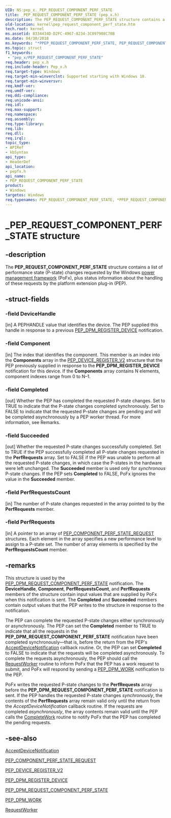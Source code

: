```yaml
---
UID: NS:pep_x._PEP_REQUEST_COMPONENT_PERF_STATE
title: _PEP_REQUEST_COMPONENT_PERF_STATE (pep_x.h)
description: The PEP_REQUEST_COMPONENT_PERF_STATE structure contains a list of performance state (P-state) changes requested by the Windows power management framework (PoFx), plus status information about the handling of these requests by the platform extension plug-in (PEP).
old-location: kernel\pep_request_component_perf_state.htm
tech.root: kernel
ms.assetid: 8334434D-D2FC-4967-8234-3C097908C70B
ms.date: 04/30/2018
ms.keywords: "*PPEP_REQUEST_COMPONENT_PERF_STATE, PEP_REQUEST_COMPONENT_PERF_STATE, PEP_REQUEST_COMPONENT_PERF_STATE structure [Kernel-Mode Driver Architecture], PPEP_REQUEST_COMPONENT_PERF_STATE, PPEP_REQUEST_COMPONENT_PERF_STATE structure pointer [Kernel-Mode Driver Architecture], _PEP_REQUEST_COMPONENT_PERF_STATE, kernel.pep_request_component_perf_state, pepfx/PEP_REQUEST_COMPONENT_PERF_STATE, pepfx/PPEP_REQUEST_COMPONENT_PERF_STATE"
ms.topic: struct
f1_keywords:
 - "pep_x/PEP_REQUEST_COMPONENT_PERF_STATE"
req.header: pep_x.h
req.include-header: Pep_x.h
req.target-type: Windows
req.target-min-winverclnt: Supported starting with Windows 10.
req.target-min-winversvr: 
req.kmdf-ver: 
req.umdf-ver: 
req.ddi-compliance: 
req.unicode-ansi: 
req.idl: 
req.max-support: 
req.namespace: 
req.assembly: 
req.type-library: 
req.lib: 
req.dll: 
req.irql: 
topic_type:
- APIRef
- kbSyntax
api_type:
- HeaderDef
api_location:
- pepfx.h
api_name:
- PEP_REQUEST_COMPONENT_PERF_STATE
product:
- Windows
targetos: Windows
req.typenames: PEP_REQUEST_COMPONENT_PERF_STATE, *PPEP_REQUEST_COMPONENT_PERF_STATE
---
```


# _PEP_REQUEST_COMPONENT_PERF_STATE structure


## -description


The <b>PEP_REQUEST_COMPONENT_PERF_STATE</b> structure contains a list of performance state (P-state) changes requested by the Windows <a href="https://docs.microsoft.com/windows-hardware/drivers/ddi/index">power management framework</a> (PoFx), plus status information about the handling of these requests by the platform extension plug-in (PEP).


## -struct-fields




### -field DeviceHandle

[in] A PEPHANDLE value that identifies the device. The PEP supplied this handle in response to a previous <a href="https://docs.microsoft.com/windows-hardware/drivers/ddi/pepfx/ns-pepfx-_pep_register_crashdump_device">PEP_DPM_REGISTER_DEVICE</a> notification.


### -field Component

[in] The index that identifies the component. This member is an index into the <b>Components</b> array in the <a href="https://docs.microsoft.com/windows-hardware/drivers/ddi/pepfx/ns-pepfx-_pep_device_register_v2">PEP_DEVICE_REGISTER_V2</a> structure that the PEP previously supplied in response to the <b>PEP_DPM_REGISTER_DEVICE</b> notification for this device. If the <b>Components</b> array contains N elements, component indexes range from 0 to N–1.


### -field Completed

[out] Whether the PEP has completed the requested P-state changes. Set to TRUE to indicate that the P-state changes completed synchronously. Set to FALSE to indicate that the requested P-state changes are pending and will be completed asynchronously by a PEP worker thread. For more information, see Remarks.


### -field Succeeded

[out] Whether the requested P-state changes successfully completed. Set to TRUE if the PEP successfully completed all P-state changes requested in the <b>PerfRequests</b> array. Set to FALSE if the PEP was unable to perform all the requested P-state changes, in which case the P-states in the hardware were left unchanged. The <b>Succeeded</b> member is used only for <i>synchronous</i> P-state changes. If the PEP sets <b>Completed</b> to FALSE, PoFx ignores the value in the <b>Succeeded</b> member.


### -field PerfRequestsCount

[in] The number of P-state changes requested in the array pointed to by the <b>PerfRequests</b> member.


### -field PerfRequests

[in] A pointer to an array of <a href="https://docs.microsoft.com/windows-hardware/drivers/ddi/pepfx/ns-pepfx-_pep_component_perf_state_request">PEP_COMPONENT_PERF_STATE_REQUEST</a> structures. Each element in the array specifies a new performance level to assign to a P-state set. The number of array elements is specified by the <b>PerfRequestsCount</b> member.


## -remarks



This structure is used by the <a href="https://docs.microsoft.com/windows-hardware/drivers/ddi/pepfx/ns-pepfx-_pep_request_component_perf_state">PEP_DPM_REQUEST_COMPONENT_PERF_STATE</a> notification. The <b>DeviceHandle</b>, <b>Component</b>, <b>PerfRequestsCount</b>, and <b>PerfRequests</b> members of the structure contain input values that are supplied by PoFx when this notification is sent. The <b>Completed</b> and <b>Succeeded</b> members contain output values that the PEP writes to the structure in response to the notification.

The PEP can complete the requested P-state changes either synchronously or asynchronously. The PEP can set the <b>Completed</b> member to TRUE to indicate that all the requests in the <b>PEP_DPM_REQUEST_COMPONENT_PERF_STATE</b> notification have been completed synchronously—that is, before the return from the PEP's <a href="https://docs.microsoft.com/windows-hardware/drivers/ddi/pepfx/nc-pepfx-pepcallbacknotifydpm">AcceptDeviceNotification</a> callback routine. Or, the PEP can set <b>Completed</b> to FALSE to indicate that the requests will be completed asynchronously. To complete the requests asynchronously, the PEP should call the <a href="https://docs.microsoft.com/windows-hardware/drivers/ddi/pepfx/nc-pepfx-pofxcallbackrequestworker">RequestWorker</a> routine to inform PoFx that the PEP has a work request to submit, and PoFx will respond by sending a <a href="https://docs.microsoft.com/windows-hardware/drivers/kernel/using-peps-for-acpi-services">PEP_DPM_WORK</a> notification to the PEP.

PoFx writes the requested P-state changes to the <b>PerfRequests</b> array before the <b>PEP_DPM_REQUEST_COMPONENT_PERF_STATE</b> notification is sent. If the PEP handles the requested P-state changes <i>synchronously</i>, the contents of the <b>PerfRequests</b> array remain valid only until the return from the <i>AcceptDeviceNotification</i> callback routine. If the requests are completed <i>asynchronously</i>,  the array contents remain valid until the PEP calls the <a href="https://msdn.microsoft.com/library/windows/hardware/mt186629">CompleteWork</a> routine to notify PoFx that the PEP has completed the pending requests.




## -see-also




<a href="https://docs.microsoft.com/windows-hardware/drivers/ddi/pepfx/nc-pepfx-pepcallbacknotifydpm">AcceptDeviceNotification</a>



<a href="https://docs.microsoft.com/windows-hardware/drivers/ddi/pepfx/ns-pepfx-_pep_component_perf_state_request">PEP_COMPONENT_PERF_STATE_REQUEST</a>



<a href="https://docs.microsoft.com/windows-hardware/drivers/ddi/pepfx/ns-pepfx-_pep_device_register_v2">PEP_DEVICE_REGISTER_V2</a>



<a href="https://docs.microsoft.com/windows-hardware/drivers/ddi/pepfx/ns-pepfx-_pep_register_crashdump_device">PEP_DPM_REGISTER_DEVICE</a>



<a href="https://docs.microsoft.com/windows-hardware/drivers/ddi/pepfx/ns-pepfx-_pep_request_component_perf_state">PEP_DPM_REQUEST_COMPONENT_PERF_STATE</a>



<a href="https://docs.microsoft.com/windows-hardware/drivers/kernel/using-peps-for-acpi-services">PEP_DPM_WORK</a>



<a href="https://docs.microsoft.com/windows-hardware/drivers/ddi/pepfx/nc-pepfx-pofxcallbackrequestworker">RequestWorker</a>
 

 

